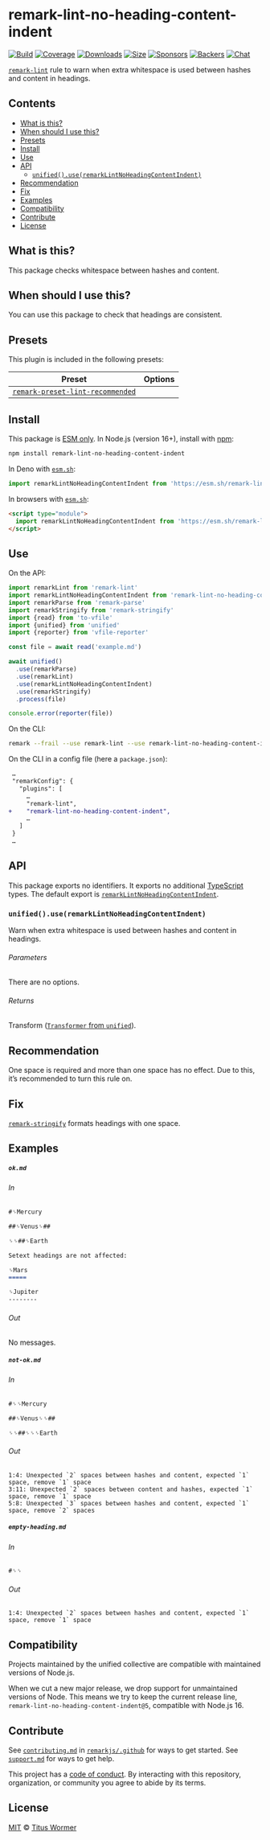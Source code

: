 <!--This file is generated-->

# remark-lint-no-heading-content-indent

[![Build][badge-build-image]][badge-build-url]
[![Coverage][badge-coverage-image]][badge-coverage-url]
[![Downloads][badge-downloads-image]][badge-downloads-url]
[![Size][badge-size-image]][badge-size-url]
[![Sponsors][badge-funding-sponsors-image]][badge-funding-url]
[![Backers][badge-funding-backers-image]][badge-funding-url]
[![Chat][badge-chat-image]][badge-chat-url]

[`remark-lint`][github-remark-lint] rule to warn when extra whitespace is used between hashes and
content in headings.

## Contents

* [What is this?](#what-is-this)
* [When should I use this?](#when-should-i-use-this)
* [Presets](#presets)
* [Install](#install)
* [Use](#use)
* [API](#api)
  * [`unified().use(remarkLintNoHeadingContentIndent)`](#unifieduseremarklintnoheadingcontentindent)
* [Recommendation](#recommendation)
* [Fix](#fix)
* [Examples](#examples)
* [Compatibility](#compatibility)
* [Contribute](#contribute)
* [License](#license)

## What is this?

This package checks whitespace between hashes and content.

## When should I use this?

You can use this package to check that headings are consistent.

## Presets

This plugin is included in the following presets:

| Preset | Options |
| - | - |
| [`remark-preset-lint-recommended`](https://github.com/remarkjs/remark-lint/tree/main/packages/remark-preset-lint-recommended) | |

## Install

This package is [ESM only][github-gist-esm].
In Node.js (version 16+),
install with [npm][npm-install]:

```sh
npm install remark-lint-no-heading-content-indent
```

In Deno with [`esm.sh`][esm-sh]:

```js
import remarkLintNoHeadingContentIndent from 'https://esm.sh/remark-lint-no-heading-content-indent@5'
```

In browsers with [`esm.sh`][esm-sh]:

```html
<script type="module">
  import remarkLintNoHeadingContentIndent from 'https://esm.sh/remark-lint-no-heading-content-indent@5?bundle'
</script>
```

## Use

On the API:

```js
import remarkLint from 'remark-lint'
import remarkLintNoHeadingContentIndent from 'remark-lint-no-heading-content-indent'
import remarkParse from 'remark-parse'
import remarkStringify from 'remark-stringify'
import {read} from 'to-vfile'
import {unified} from 'unified'
import {reporter} from 'vfile-reporter'

const file = await read('example.md')

await unified()
  .use(remarkParse)
  .use(remarkLint)
  .use(remarkLintNoHeadingContentIndent)
  .use(remarkStringify)
  .process(file)

console.error(reporter(file))
```

On the CLI:

```sh
remark --frail --use remark-lint --use remark-lint-no-heading-content-indent .
```

On the CLI in a config file (here a `package.json`):

```diff
 …
 "remarkConfig": {
   "plugins": [
     …
     "remark-lint",
+    "remark-lint-no-heading-content-indent",
     …
   ]
 }
 …
```

## API

This package exports no identifiers.
It exports no additional [TypeScript][typescript] types.
The default export is
[`remarkLintNoHeadingContentIndent`][api-remark-lint-no-heading-content-indent].

### `unified().use(remarkLintNoHeadingContentIndent)`

Warn when extra whitespace is used between hashes and content in headings.

###### Parameters

There are no options.

###### Returns

Transform ([`Transformer` from `unified`][github-unified-transformer]).

## Recommendation

One space is required and more than one space has no effect.
Due to this, it’s recommended to turn this rule on.

## Fix

[`remark-stringify`][github-remark-stringify] formats headings with one space.

## Examples

##### `ok.md`

###### In

```markdown
#␠Mercury

##␠Venus␠##

␠␠##␠Earth

Setext headings are not affected:

␠Mars
=====

␠Jupiter
--------
```

###### Out

No messages.

##### `not-ok.md`

###### In

```markdown
#␠␠Mercury

##␠Venus␠␠##

␠␠##␠␠␠Earth
```

###### Out

```text
1:4: Unexpected `2` spaces between hashes and content, expected `1` space, remove `1` space
3:11: Unexpected `2` spaces between content and hashes, expected `1` space, remove `1` space
5:8: Unexpected `3` spaces between hashes and content, expected `1` space, remove `2` spaces
```

##### `empty-heading.md`

###### In

```markdown
#␠␠
```

###### Out

```text
1:4: Unexpected `2` spaces between hashes and content, expected `1` space, remove `1` space
```

## Compatibility

Projects maintained by the unified collective are compatible with maintained
versions of Node.js.

When we cut a new major release, we drop support for unmaintained versions of
Node.
This means we try to keep the current release line,
`remark-lint-no-heading-content-indent@5`,
compatible with Node.js 16.

## Contribute

See [`contributing.md`][github-dotfiles-contributing] in [`remarkjs/.github`][github-dotfiles-health] for ways
to get started.
See [`support.md`][github-dotfiles-support] for ways to get help.

This project has a [code of conduct][github-dotfiles-coc].
By interacting with this repository, organization, or community you agree to
abide by its terms.

## License

[MIT][file-license] © [Titus Wormer][author]

[api-remark-lint-no-heading-content-indent]: #unifieduseremarklintnoheadingcontentindent

[author]: https://wooorm.com

[badge-build-image]: https://github.com/remarkjs/remark-lint/workflows/main/badge.svg

[badge-build-url]: https://github.com/remarkjs/remark-lint/actions

[badge-chat-image]: https://img.shields.io/badge/chat-discussions-success.svg

[badge-chat-url]: https://github.com/remarkjs/remark/discussions

[badge-coverage-image]: https://img.shields.io/codecov/c/github/remarkjs/remark-lint.svg

[badge-coverage-url]: https://codecov.io/github/remarkjs/remark-lint

[badge-downloads-image]: https://img.shields.io/npm/dm/remark-lint-no-heading-content-indent.svg

[badge-downloads-url]: https://www.npmjs.com/package/remark-lint-no-heading-content-indent

[badge-funding-backers-image]: https://opencollective.com/unified/backers/badge.svg

[badge-funding-sponsors-image]: https://opencollective.com/unified/sponsors/badge.svg

[badge-funding-url]: https://opencollective.com/unified

[badge-size-image]: https://img.shields.io/bundlejs/size/remark-lint-no-heading-content-indent

[badge-size-url]: https://bundlejs.com/?q=remark-lint-no-heading-content-indent

[esm-sh]: https://esm.sh

[file-license]: https://github.com/remarkjs/remark-lint/blob/main/license

[github-dotfiles-coc]: https://github.com/remarkjs/.github/blob/main/code-of-conduct.md

[github-dotfiles-contributing]: https://github.com/remarkjs/.github/blob/main/contributing.md

[github-dotfiles-health]: https://github.com/remarkjs/.github

[github-dotfiles-support]: https://github.com/remarkjs/.github/blob/main/support.md

[github-gist-esm]: https://gist.github.com/sindresorhus/a39789f98801d908bbc7ff3ecc99d99c

[github-remark-lint]: https://github.com/remarkjs/remark-lint

[github-remark-stringify]: https://github.com/remarkjs/remark/tree/main/packages/remark-stringify

[github-unified-transformer]: https://github.com/unifiedjs/unified#transformer

[npm-install]: https://docs.npmjs.com/cli/install

[typescript]: https://www.typescriptlang.org
